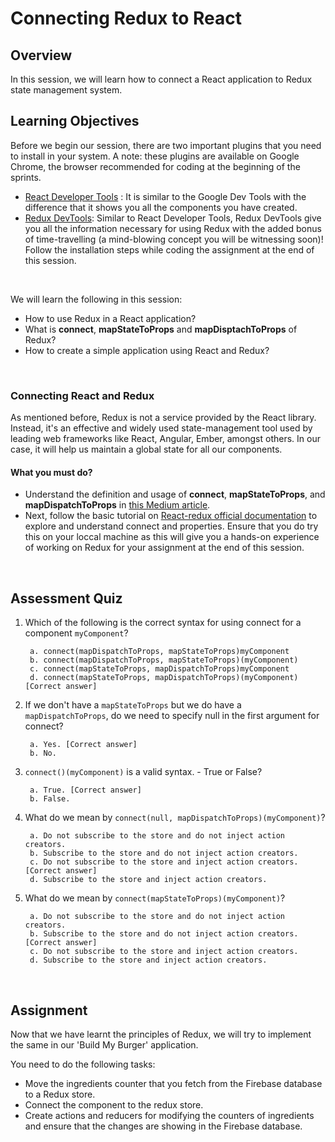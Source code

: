 # **Connecting Redux to React**

## Overview

In this session, we will learn how to connect a React application to Redux state management system.

## Learning Objectives

Before we begin our session, there are two important plugins that you need to install in your system. A note: these plugins are available on Google Chrome, the browser recommended for coding at the beginning of the sprints.

- [React Developer Tools](https://chrome.google.com/webstore/detail/react-developer-tools/fmkadmapgofadopljbjfkapdkoienihi?hl=en) : It is similar to the Google Dev Tools with the difference that it shows you all the components you have created.
- [Redux DevTools](https://github.com/zalmoxisus/redux-devtools-extension): Similar to React Developer Tools, Redux DevTools give you all the information necessary for using Redux with the added bonus of time-travelling (a mind-blowing concept you will be witnessing soon)! Follow the installation steps while coding the assignment at the end of this session.

<br />

We will learn the following in this session:

- How to use Redux in a React application?
- What is **connect**, **mapStateToProps** and **mapDisptachToProps** of Redux?
- How to create a simple application using React and Redux?

<br />

### Connecting React and Redux

As mentioned before, Redux is not a service provided by the React library. Instead, it's an effective and widely used state-management tool used by leading web frameworks like React, Angular, Ember, amongst others. In our case, it will help us maintain a global state for all our components.

#### What you must do?

- Understand the definition and usage of **connect**, **mapStateToProps**, and **mapDispatchToProps** in [this Medium article](https://medium.com/mofed/reduxs-mysterious-connect-function-526efe1122e4).
- Next, follow the basic tutorial on [React-redux official documentation](https://react-redux.js.org/introduction/basic-tutorial) to explore and understand connect and properties. Ensure that you do try this on your loccal machine as this will give you a hands-on experience of working on Redux for your assignment at the end of this session.

<br />

## Assessment Quiz

1. Which of the following is the correct syntax for using connect for a component ```myComponent```?

        a. connect(mapDispatchToProps, mapStateToProps)myComponent
        b. connect(mapDispatchToProps, mapStateToProps)(myComponent)
        c. connect(mapStateToProps, mapDispatchToProps)myComponent
        d. connect(mapStateToProps, mapDispatchToProps)(myComponent) [Correct answer]


2. If we don't have a ```mapStateToProps``` but we do have a ```mapDispatchToProps```, do we need to specify null in the first argument for connect?
      
        a. Yes. [Correct answer]
        b. No.


3. ```connect()(myComponent)``` is a valid syntax. - True or False?

        a. True. [Correct answer]
        b. False. 

        
4. What do we mean by ```connect(null, mapDispatchToProps)(myComponent)```?

        a. Do not subscribe to the store and do not inject action creators.
        b. Subscribe to the store and do not inject action creators.
        c. Do not subscribe to the store and inject action creators. [Correct answer]
        d. Subscribe to the store and inject action creators.


5. What do we mean by ```connect(mapStateToProps)(myComponent)```?

        a. Do not subscribe to the store and do not inject action creators.
        b. Subscribe to the store and do not inject action creators. [Correct answer]
        c. Do not subscribe to the store and inject action creators.
        d. Subscribe to the store and inject action creators.


<br />

## Assignment

Now that we have learnt the principles of Redux, we will try to implement the same in our 'Build My Burger' application.

You need to do the following tasks:
  
- Move the ingredients counter that you fetch from the Firebase database to a Redux store.
- Connect the component to the redux store.
- Create actions and reducers for modifying the counters of ingredients and ensure that the changes are showing in the Firebase database.